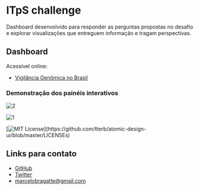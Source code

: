 
# ITpS challenge

Dashboard desenvolvido para responder as perguntas propostas no desafio e explorar visualizações que entreguem informação e tragam perspectivas.




## Dashboard
Acessível online:
 - [Vigilância Genômica no Brasil](https://bit.ly/ITpS_Bragatte)


### Demonstração dos painéis interativos

![2](https://i.imgur.com/xOd5KvD.png)

![1](https://i.imgur.com/w4iuTQb.png)

[![MIT License](https://img.shields.io/apm/l/atomic-design-ui.svg?)](https://github.com/tterb/atomic-design-ui/blob/master/LICENSEs)

## Links para contato

- [GitHub](https://github.com/BragatteMAS/)
- [Twitter](https://twitter.com/MarceloBragatte)
- marcelobragatte@gmail.com




